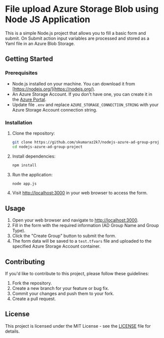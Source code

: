 # File upload Azure Storage Blob using Node JS Application

This is a simple Node.js project that allows you to fill a basic form and submit. On Submit action input variables are processed and stored as a Yaml file in an Azure Blob Storage.

## Getting Started

### Prerequisites

- Node.js installed on your machine. You can download it from [https://nodejs.org/](https://nodejs.org/).
- An Azure Storage Account. If you don't have one, you can create it in the [Azure Portal](https://portal.azure.com/).
- Update file `.env` and replace `AZURE_STORAGE_CONNECTION_STRING` with your Azure Storage Account connection string.

### Installation

1. Clone the repository:

    ```bash
    git clone https://github.com/skumaraz2k7/nodejs-azure-ad-group-project.git
    cd nodejs-azure-ad-group-project
    ```

2. Install dependencies:

    ```bash
    npm install
    ```

3. Run the application:

    ```bash
    node app.js
    ```

4. Visit [http://localhost:3000](http://localhost:3000) in your web browser to access the form.

## Usage

1. Open your web browser and navigate to [http://localhost:3000](http://localhost:3000).
2. Fill in the form with the required information (AD Group Name and Group Type).
3. Click the "Create Group" button to submit the form.
4. The form data will be saved to a `test.tfvars` file and uploaded to the specified Azure Storage Account container.

## Contributing

If you'd like to contribute to this project, please follow these guidelines:

1. Fork the repository.
2. Create a new branch for your feature or bug fix.
3. Commit your changes and push them to your fork.
4. Create a pull request.

## License

This project is licensed under the MIT License - see the [LICENSE](LICENSE) file for details.
